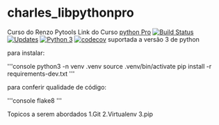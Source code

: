 # charles_libpythonpro
Curso do Renzo Pytools
Link do Curso [python Pro](https://plataforma.dev.pro.br/)
[![Build Status](https://travis-ci.org/charlesnoamlael/charles_libpythonpro.svg?branch=charles_silva)](https://travis-ci.org/charlesnoamlael/charles_libpythonpro)
[![Updates](https://pyup.io/repos/github/charlesnoamlael/charles_libpythonpro/shield.svg)](https://pyup.io/repos/github/charlesnoamlael/charles_libpythonpro/)
[![Python 3](https://pyup.io/repos/github/charlesnoamlael/charles_libpythonpro/python-3-shield.svg)](https://pyup.io/repos/github/charlesnoamlael/charles_libpythonpro/)
[![codecov](https://codecov.io/gh/charlesnoamlael/charles_libpythonpro/branch/charles_silva/graph/badge.svg?token=M95VIR4V6O)](https://codecov.io/gh/charlesnoamlael/charles_libpythonpro)
suportada a versão 3 de python

para instalar:

'''console
python3 -n venv .venv
source .venv/bin/activate
pip install -r requirements-dev.txt
'''

para conferir qualidade de código:

'''console
flake8
'''

Topicos a serem abordados
1.Git
2.Virtualenv
3.pip
